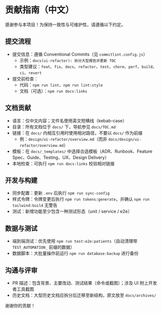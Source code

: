 # 贡献指南（中文）

感谢参与本项目！为保持一致性与可维护性，请遵循以下约定。

## 提交流程
- 提交信息：遵循 Conventional Commits（见 `commitlint.config.js`）
  - 示例：`docs(ui-refactor): 拆分大型报告并更新 TOC`
  - 类型建议：`feat`、`fix`、`docs`、`refactor`、`test`、`chore`、`perf`、`build`、`ci`、`revert`
- 提交前检查：
  - 代码：`npm run lint`、`npm run lint:style`
  - 文档（可选）：`npm run docs:links`

## 文档贡献
- 语言：仅中文内容；文件名使用英文短横线（kebab-case）
- 目录：所有文档位于 `docs/` 下，导航参见 `docs/TOC.md`
- 链接：在 `docs/` 内相互引用时使用相对路径，不要以 `docs/` 作为前缀
  - 例：`design/ui-refactor/overview.md`（而非 `docs/design/ui-refactor/overview.md`）
- 模板：在 `docs/_templates/` 中选择合适模板（ADR、Runbook、Feature Spec、Guide、Testing、UX、Design Delivery）
- 本地检查：可执行 `npm run docs:links` 校验相对链接

## 开发与构建
- 同步配置：更新 `.env` 后执行 `npm run sync-config`
- 样式令牌：令牌变更后执行 `npm run tokens:generate`，并确认 `npm run tailwind:build` 无警告
- 测试：新增功能至少包含一种测试形态（unit / service / e2e）

## 数据与测试
- 端到端测试：优先使用 `npm run test:e2e:patients`（自动清理带 `TEST_AUTOMATION_` 前缀的数据）
- 数据脚本：大批量操作前运行 `npm run database:backup` 进行备份

## 沟通与评审
- PR 描述：包含背景、主要改动、测试结果（命令或截图）；涉及 UI 附上开发者工具截图
- 历史文档：大型历史文档应拆分后迁移至新结构，原文放至 `docs/archives/`

谢谢你的贡献！


